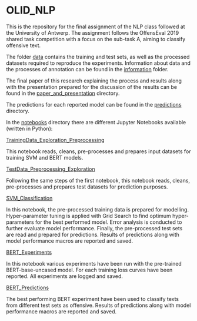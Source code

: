 # OLID_NLP
This is the repository for the final assignment of the NLP class followed at the University of Antwerp. The assignment follows the OffensEval 2019 shared task competition with a focus on the sub-task A, aiming to classify offensive text.

The folder [data](./data) contains the training and test sets, as well as the processed datasets required to reproduce the experiments. Information about data and the processes of annotation can be found in the [information](./information) folder.

The final paper of this research explaining the process and results along with the presentation prepared for the discussion of the results can be found in the [paper_and_presentation](./paper_and_presentation) directory. 

The predictions for each reported model can be found in the [predictions](./predictions) directory. 

In the [notebooks](./notebooks) directory there are different Jupyter Notebooks available (written in Python): 

[TrainingData_Exploration_Preprocessing](./notebooks/TrainingData_Exploration_Preprocessing.ipynb) 

This notebook reads, cleans, pre-processes and prepares input datasets for training SVM and BERT models.
  
[TestData_Preprocessing_Exploration](./notebooks/TestData_Preprocessing_Exploration.ipynb) 

Following the same steps of the first notebook, this notebook reads, cleans, pre-processes and prepares test datasets for prediction purposes.

[SVM_Classification](./notebooks/SVM_Classification.ipynb) 

In this notebook, the pre-processed training data is prepared for modelling. Hyper-parameter tuning is applied with Grid Search to find optimum hyper-parameters for the best performed model. Error analysis is conducted to further evaluate model performance. Finally, the pre-processed test sets are read and prepared for predictions. Results of predictions along with model performance macros are reported and saved.  

[BERT_Experiments](./notebooks/BERT_Experiments.ipynb) 

In this notebook various experiments have been run with the pre-trained BERT-base-uncased model. For each training loss curves have been reported. All experiments are logged and saved. 

[BERT_Predictions](./notebooks/BERT_Predictions.ipynb) 

The best performing BERT experiment have been used to classify texts from different test sets as offensive. Results of predictions along with model performance macros are reported and saved.  


